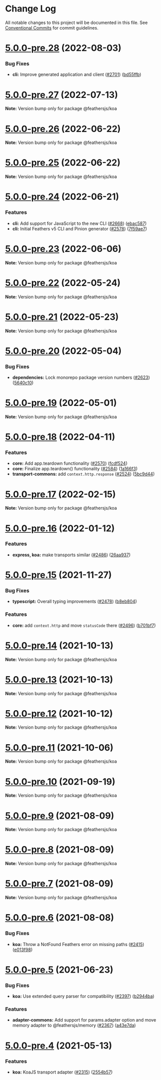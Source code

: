 # Change Log

All notable changes to this project will be documented in this file.
See [Conventional Commits](https://conventionalcommits.org) for commit guidelines.

# [5.0.0-pre.28](https://github.com/feathersjs/feathers/compare/v5.0.0-pre.27...v5.0.0-pre.28) (2022-08-03)


### Bug Fixes

* **cli:** Improve generated application and client ([#2701](https://github.com/feathersjs/feathers/issues/2701)) ([bd55ffb](https://github.com/feathersjs/feathers/commit/bd55ffb812e89bf215f4515e7f137656ea888c3f))





# [5.0.0-pre.27](https://github.com/feathersjs/feathers/compare/v5.0.0-pre.26...v5.0.0-pre.27) (2022-07-13)

**Note:** Version bump only for package @feathersjs/koa





# [5.0.0-pre.26](https://github.com/feathersjs/feathers/compare/v5.0.0-pre.25...v5.0.0-pre.26) (2022-06-22)

**Note:** Version bump only for package @feathersjs/koa





# [5.0.0-pre.25](https://github.com/feathersjs/feathers/compare/v5.0.0-pre.24...v5.0.0-pre.25) (2022-06-22)

**Note:** Version bump only for package @feathersjs/koa





# [5.0.0-pre.24](https://github.com/feathersjs/feathers/compare/v5.0.0-pre.23...v5.0.0-pre.24) (2022-06-21)


### Features

* **cli:** Add support for JavaScript to the new CLI ([#2668](https://github.com/feathersjs/feathers/issues/2668)) ([ebac587](https://github.com/feathersjs/feathers/commit/ebac587f7d00dc7607c3f546352d79f79b89a5d4))
* **cli:** Initial Feathers v5 CLI and Pinion generator ([#2578](https://github.com/feathersjs/feathers/issues/2578)) ([7f59ae7](https://github.com/feathersjs/feathers/commit/7f59ae7f1471895ba8a82aa4702f1a23f71b7682))





# [5.0.0-pre.23](https://github.com/feathersjs/feathers/compare/v5.0.0-pre.22...v5.0.0-pre.23) (2022-06-06)

**Note:** Version bump only for package @feathersjs/koa





# [5.0.0-pre.22](https://github.com/feathersjs/feathers/compare/v5.0.0-pre.21...v5.0.0-pre.22) (2022-05-24)

**Note:** Version bump only for package @feathersjs/koa





# [5.0.0-pre.21](https://github.com/feathersjs/feathers/compare/v5.0.0-pre.20...v5.0.0-pre.21) (2022-05-23)

**Note:** Version bump only for package @feathersjs/koa





# [5.0.0-pre.20](https://github.com/feathersjs/feathers/compare/v5.0.0-pre.19...v5.0.0-pre.20) (2022-05-04)


### Bug Fixes

* **dependencies:** Lock monorepo package version numbers ([#2623](https://github.com/feathersjs/feathers/issues/2623)) ([5640c10](https://github.com/feathersjs/feathers/commit/5640c1020cc139994e695d658c08bad3494db507))





# [5.0.0-pre.19](https://github.com/feathersjs/feathers/compare/v5.0.0-pre.18...v5.0.0-pre.19) (2022-05-01)

**Note:** Version bump only for package @feathersjs/koa





# [5.0.0-pre.18](https://github.com/feathersjs/feathers/compare/v5.0.0-pre.17...v5.0.0-pre.18) (2022-04-11)


### Features

* **core:** Add app.teardown functionality ([#2570](https://github.com/feathersjs/feathers/issues/2570)) ([fcdf524](https://github.com/feathersjs/feathers/commit/fcdf524ae1995bb59265d39f12e98b7794bed023))
* **core:** Finalize app.teardown() functionality ([#2584](https://github.com/feathersjs/feathers/issues/2584)) ([1a166f3](https://github.com/feathersjs/feathers/commit/1a166f3ded811ecacf0ae8cb67880bc9fa2eeafa))
* **transport-commons:** add `context.http.response` ([#2524](https://github.com/feathersjs/feathers/issues/2524)) ([5bc9d44](https://github.com/feathersjs/feathers/commit/5bc9d447043c2e2b742c73ed28ecf3b3264dd9e5))





# [5.0.0-pre.17](https://github.com/feathersjs/feathers/compare/v5.0.0-pre.16...v5.0.0-pre.17) (2022-02-15)

**Note:** Version bump only for package @feathersjs/koa





# [5.0.0-pre.16](https://github.com/feathersjs/feathers/compare/v5.0.0-pre.15...v5.0.0-pre.16) (2022-01-12)


### Features

* **express, koa:** make transports similar ([#2486](https://github.com/feathersjs/feathers/issues/2486)) ([26aa937](https://github.com/feathersjs/feathers/commit/26aa937c114fb8596dfefc599b1f53cead69c159))





# [5.0.0-pre.15](https://github.com/feathersjs/feathers/compare/v5.0.0-pre.14...v5.0.0-pre.15) (2021-11-27)


### Bug Fixes

* **typescript:** Overall typing improvements ([#2478](https://github.com/feathersjs/feathers/issues/2478)) ([b8eb804](https://github.com/feathersjs/feathers/commit/b8eb804158556d9651a8607e3c3fda15e0bfd110))


### Features

* **core:** add `context.http` and move `statusCode` there ([#2496](https://github.com/feathersjs/feathers/issues/2496)) ([b701bf7](https://github.com/feathersjs/feathers/commit/b701bf77fb83048aa1dffa492b3d77dd53f7b72b))





# [5.0.0-pre.14](https://github.com/feathersjs/feathers/compare/v5.0.0-pre.13...v5.0.0-pre.14) (2021-10-13)

**Note:** Version bump only for package @feathersjs/koa





# [5.0.0-pre.13](https://github.com/feathersjs/feathers/compare/v5.0.0-pre.12...v5.0.0-pre.13) (2021-10-13)

**Note:** Version bump only for package @feathersjs/koa





# [5.0.0-pre.12](https://github.com/feathersjs/feathers/compare/v5.0.0-pre.11...v5.0.0-pre.12) (2021-10-12)

**Note:** Version bump only for package @feathersjs/koa





# [5.0.0-pre.11](https://github.com/feathersjs/feathers/compare/v5.0.0-pre.10...v5.0.0-pre.11) (2021-10-06)

**Note:** Version bump only for package @feathersjs/koa





# [5.0.0-pre.10](https://github.com/feathersjs/feathers/compare/v5.0.0-pre.9...v5.0.0-pre.10) (2021-09-19)

**Note:** Version bump only for package @feathersjs/koa





# [5.0.0-pre.9](https://github.com/feathersjs/feathers/compare/v5.0.0-pre.8...v5.0.0-pre.9) (2021-08-09)

**Note:** Version bump only for package @feathersjs/koa





# [5.0.0-pre.8](https://github.com/feathersjs/feathers/compare/v5.0.0-pre.7...v5.0.0-pre.8) (2021-08-09)

**Note:** Version bump only for package @feathersjs/koa





# [5.0.0-pre.7](https://github.com/feathersjs/feathers/compare/v5.0.0-pre.6...v5.0.0-pre.7) (2021-08-09)

**Note:** Version bump only for package @feathersjs/koa





# [5.0.0-pre.6](https://github.com/feathersjs/feathers/compare/v5.0.0-pre.5...v5.0.0-pre.6) (2021-08-08)


### Bug Fixes

* **koa:** Throw a NotFound Feathers error on missing paths ([#2415](https://github.com/feathersjs/feathers/issues/2415)) ([e013f98](https://github.com/feathersjs/feathers/commit/e013f98315d550ced6eacffd615c61bb0912b4ba))





# [5.0.0-pre.5](https://github.com/feathersjs/feathers/compare/v5.0.0-pre.4...v5.0.0-pre.5) (2021-06-23)


### Bug Fixes

* **koa:** Use extended query parser for compatibility ([#2397](https://github.com/feathersjs/feathers/issues/2397)) ([b2944ba](https://github.com/feathersjs/feathers/commit/b2944bac3ec6d5ecc80dc518cd4e58093692db74))


### Features

* **adapter-commons:** Add support for params.adapter option and move memory adapter to @feathersjs/memory ([#2367](https://github.com/feathersjs/feathers/issues/2367)) ([a43e7da](https://github.com/feathersjs/feathers/commit/a43e7da22b6b981a96d1321736ea9a0cb924fb4f))





# [5.0.0-pre.4](https://github.com/feathersjs/feathers/compare/v5.0.0-pre.3...v5.0.0-pre.4) (2021-05-13)


### Features

* **koa:** KoaJS transport adapter ([#2315](https://github.com/feathersjs/feathers/issues/2315)) ([2554b57](https://github.com/feathersjs/feathers/commit/2554b57cf05731df58feeba9c12faab18e442107))
